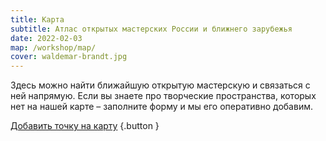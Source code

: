 ```yaml
---
title: Карта
subtitle: Атлас открытых мастерских России и ближнего зарубежья
date: 2022-02-03
map: /workshop/map/
cover: waldemar-brandt.jpg
---
```


Здесь можно найти ближайшую открытую мастерскую и связаться с ней напрямую. Если вы знаете про творческие пространства, которых нет на нашей карте – заполните форму и мы его оперативно добавим.

[Добавить точку на карту](https://airtable.com/shrNRxukLifF40tf3) {.button }
